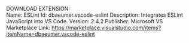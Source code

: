 DOWNLOAD EXTENSION: <br>
Name: ESLint
Id: dbaeumer.vscode-eslint
Description: Integrates ESLint JavaScript into VS Code.
Version: 2.4.2
Publisher: Microsoft
VS Marketplace Link: https://marketplace.visualstudio.com/items?itemName=dbaeumer.vscode-eslint